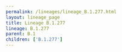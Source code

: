 ```yaml
---
permalink: /lineages/lineage_B.1.277.html
layout: lineage_page
title: Lineage B.1.277
lineage: B.1.277
parent: B.1
children: ['B.1.277']
---
```

